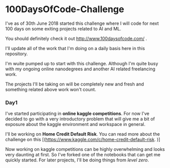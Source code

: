 # 100DaysOfCode-Challenge
I've as of 30th June 2018 started this challenge where I will code for next 100 days on some exiting projects related to AI and ML.

You should definitely check it out http://www.100daysofcode.com/ .

I'll update all of the work that I'm doing on a daily basis here in this repository. 

I'm wuite pumped up to start with this challenge. Although I'm quite busy with my ongoing online nanodegrees and another AI related freelancing work. 

The projects I'll be taking on will be completely new and fresh and something related above work won't count.

### Day1
I've started participating in **online kaggle competitions**. For now I've decided to go with a very introductory problem that will give me a bit of exposure about the kaggle environment and workspace in general.  

I'll be working on **Home Credit Default Risk**. You can read more about the challenge on this [(https://www.kaggle.com/c/home-credit-default-risk. )]

Now working on kaggle competitions can be highly overwhelming and looks very daunting at first. So I've forked one of the notebooks that can get me quickly started. For later projects, I'll be doing things from *level zero*. 

